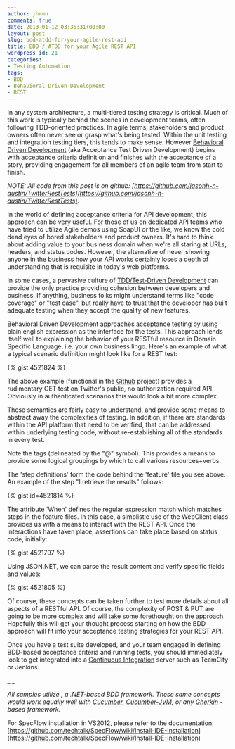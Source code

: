 ```yaml
---
author: jhrmn
comments: true
date: 2013-01-12 03:36:31+00:00
layout: post
slug: bdd-atdd-for-your-agile-rest-api
title: BDD / ATDD for your Agile REST API
wordpress_id: 21
categories:
- Testing Automation
tags:
- BDD
- Behavioral Driven Development
- REST
---
```


In any system architecture, a multi-tiered testing strategy is critical. Much of this work is typically behind the scenes in development teams, often following TDD-oriented practices. In agile terms, stakeholders and product owners often never see or grasp what's being tested. Within the unit testing and integration testing tiers, this tends to make sense. However [Behavioral Driven Development](http://en.wikipedia.org/wiki/Behavior-driven_development) (aka Acceptance Test Driven Development) begins with acceptance criteria definition and finishes with the acceptance of a story, providing engagement for all members of an agile team from start to finish.
<!-- more -->

_NOTE: All code from this post is on github: [https://github.com/jasonh-n-austin/TwitterRestTests](https://github.com/jasonh-n-austin/TwitterRestTests)._

In the world of defining acceptance criteria for API development, this approach can be very useful. For those of us on dedicated API teams who have tried to utilize Agile demos using SoapUI or the like, we know the cold dead eyes of bored stakeholders and product owners. It's hard to think about adding value to your business domain when we're all staring at URLs, headers, and status codes. However, the alternative of never showing anyone in the business how your API works certainly loses a depth of understanding that is requisite in today's web platforms.

In some cases, a pervasive culture of [TDD/Test-Driven Development](http://en.wikipedia.org/wiki/Test-driven_development) can provide the only practice providing cohesion between developers and business. If anything, business folks might understand terms like "code coverage" or "test case", but really have to trust that the developer has built adequate testing when they accept the quality of new features.

Behavioral Driven Development approaches acceptance testing by using plain english expression as the interface for the tests. This approach lends itself well to explaining the behavior of your RESTful resource in Domain Specific Language, i.e. your own business lingo. Here's an example of what a typical scenario definition might look like for a REST test:

{% gist 4521824 %}

The above example (functional in the [Github](https://github.com/jasonh-n-austin/TwitterRestTests/blob/master/TwitterRestTests/User.feature) project) provides a rudimentary GET test on Twitter's public, no authorization required API. Obviously in authenticated scenarios this would look a bit more complex.

These semantics are fairly easy to understand, and provide some means to abstract away the complexities of testing. In addition, if there are standards within the API platform that need to be verified, that can be addressed within underlying testing code, without re-establishing all of the standards in every test.

Note the tags (delineated by the "@" symbol). This provides a means to provide some logical groupings by which to call various resources+verbs.

The 'step definitions' form the code behind the 'feature' file you see above. An example of the step "I retrieve the results" follows:

{% gist id=4521814 %}

The attribute 'When' defines the regular expression match which matches steps in the feature files. In this case, a simplistic use of the WebClient class provides us with a means to interact with the REST API. Once the interactions have taken place, assertions can take place based on status code, initially:

{% gist 4521797 %}

Using JSON.NET, we can parse the result content and verify specific fields and values:

{% gist 4521805 %}

Of course, these concepts can be taken further to test more details about all aspects of a RESTful API. Of course, the complexity of POST & PUT are going to be more complex and will take some forethought on the approach. Hopefully this will get your thought process starting on how the BDD approach will fit into your acceptance testing strategies for your REST API.

Once you have a test suite developed, and your team engaged in defining BDD-based acceptance criteria and running tests, you should immediately look to get integrated into a [Continuous Integration](http://en.wikipedia.org/wiki/Continuous_integration) server such as TeamCity or Jenkins.

_ _

_All samples utilize , a .NET-based BDD framework. These same concepts would work equally well with [Cucumber](http://cukes.info/), [Cucumber-JVM](https://github.com/cucumber/cucumber-jvm), or any [Gherkin](https://github.com/cucumber/cucumber/wiki/Gherkin) - based framework._

For SpecFlow installation in VS2012, please refer to the documentation: [https://github.com/techtalk/SpecFlow/wiki/Install-IDE-Installation](https://github.com/techtalk/SpecFlow/wiki/Install-IDE-Installation)

